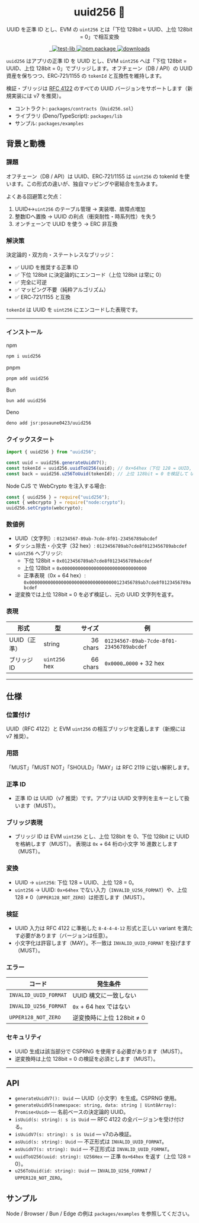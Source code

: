 <div align="center">

<h1>uuid256 🔑</h1>

<p>UUID を正準 ID とし、EVM の <code>uint256</code> とは「下位 128bit = UUID、上位 128bit = 0」で相互変換</p>

<p>

<a href="https://jsr.io/@posaune0423/uuid256">
        <img src="https://jsr.io/badges/@posaune0423/uuid256" alt="" />
      </a>
      <a href="https://jsr.io/@posaune0423/uuid256">
        <img src="https://jsr.io/badges/@posaune0423/uuid256/score" alt="" />
      </a>
      <a href="https://github.com/posaune0423/uuid256/actions/workflows/test-lib.yml">
        <img alt="test-lib" src="https://github.com/posaune0423/uuid256/actions/workflows/test-lib.yml/badge.svg" />
      </a>
      <a href="https://www.npmjs.com/package/uuid256">
        <img src="https://img.shields.io/npm/v/uuid256.svg" alt="npm package" />
      </a>
      <a href="https://npmjs.org/package/uuid256">
        <img alt="downloads" src="https://img.shields.io/npm/dm/uuid256" />
      </a>
</p>
</div>

`uuid256` はアプリの正準 ID を UUID とし、EVM `uint256` へは「下位 128bit =
UUID、上位 128bit = 0」でブリッジします。オフチェーン（DB / API）の UUID
資産を保ちつつ、ERC‑721/1155 の `tokenId` と互換性を維持します。

検証・ブリッジは [RFC 4122](https://www.rfc-editor.org/rfc/rfc4122) のすべての
UUID バージョンをサポートします（新規実装には v7 を推奨）。

- コントラクト: `packages/contracts`（`Uuid256.sol`）
- ライブラリ (Deno/TypeScript): `packages/lib`
- サンプル: `packages/examples`

## 背景と動機

### 課題

オフチェーン（DB / API）は UUID、ERC‑721/1155 は `uint256` の tokenId
を使います。この形式の違いが、独自マッピングや密結合を生みます。

よくある回避策と欠点：

1. UUID↔`uint256` のテーブル管理 → 実装増、故障点増加
2. 整数IDへ置換 → UUID の利点（衝突耐性・時系列性）を失う
3. オンチェーンで UUID を使う → ERC 非互換

### 解決策

決定論的・双方向・ステートレスなブリッジ：

- ✅ UUID を推奨する正準 ID
- ✅ 下位 128bit に決定論的にエンコード（上位 128bit は常に 0）
- ✅ 完全に可逆
- ✅ マッピング不要（純粋アルゴリズム）
- ✅ ERC‑721/1155 と互換

`tokenId` は UUID を `uint256` にエンコードした表現です。

---

### インストール

npm

```bash
npm i uuid256
```

pnpm

```bash
pnpm add uuid256
```

Bun

```bash
bun add uuid256
```

Deno

```bash
deno add jsr:posaune0423/uuid256
```

### クイックスタート

```ts
import { uuid256 } from "uuid256";

const uuid = uuid256.generateUuidV7();
const tokenId = uuid256.uuidToU256(uuid); // 0x+64hex（下位 128 = UUID, 上位 128 = 0）
const back = uuid256.u256ToUuid(tokenId); // 上位 128bit = 0 を検証して UUID に戻す
```

Node CJS で WebCrypto を注入する場合:

```js
const { uuid256 } = require("uuid256");
const { webcrypto } = require("node:crypto");
uuid256.setCrypto(webcrypto);
```

### 数値例

- UUID（文字列）: `01234567-89ab-7cde-8f01-23456789abcdef`
- ダッシュ除去・小文字（32 hex）: `0123456789ab7cde8f0123456789abcdef`
- `uint256` へブリッジ:
  - 下位 128bit = `0x0123456789ab7cde8f0123456789abcdef`
  - 上位 128bit = `0x00000000000000000000000000000000`
  - 正準表現（0x + 64 hex）:
    `0x000000000000000000000000000000000123456789ab7cde8f0123456789abcdef`
- 逆変換では上位 128bit = 0 を必ず検証し、元の UUID 文字列を返す。

### 表現

| 形式         | 型            |   サイズ | 例                                       |
| ------------ | ------------- | -------: | ---------------------------------------- |
| UUID（正準） | string        | 36 chars | `01234567-89ab-7cde-8f01-23456789abcdef` |
| ブリッジ ID  | `uint256` hex | 66 chars | `0x0000…0000` + 32 hex                   |

---

## 仕様

### 位置付け

UUID（RFC 4122）と EVM `uint256` の相互ブリッジを定義します（新規には v7
推奨）。

### 用語

「MUST」「MUST NOT」「SHOULD」「MAY」は RFC 2119 に従い解釈します。

### 正準 ID

- 正準 ID は UUID（v7 推奨）です。アプリは UUID
  文字列を主キーとして扱います（MUST）。

### ブリッジ表現

- ブリッジ ID は EVM `uint256` とし、上位 128bit を 0、下位 128bit に UUID
  を格納します（MUST）。 表現は `0x` + 64 桁の小文字 16 進数とします（MUST）。

### 変換

- UUID → `uint256`: 下位 128 = UUID、上位 128 = 0。
- `uint256` → UUID: `0x+64hex` でない入力（`INVALID_U256_FORMAT`）や、上位 128 ≠
  0（`UPPER128_NOT_ZERO`）は拒否します（MUST）。

### 検証

- UUID 入力は RFC 4122 に準拠した `8-4-4-4-12` 形式と正しい variant
  を満たす必要があります（バージョンは任意）。
- 小文字化は許容します（MAY）。不一致は `INVALID_UUID_FORMAT`
  を投げます（MUST）。

### エラー

| コード                | 発生条件                  |
| --------------------- | ------------------------- |
| `INVALID_UUID_FORMAT` | UUID 構文に一致しない     |
| `INVALID_U256_FORMAT` | `0x` + 64 hex ではない    |
| `UPPER128_NOT_ZERO`   | 逆変換時に上位 128bit ≠ 0 |

### セキュリティ

- UUID 生成は該当部分で CSPRNG を使用する必要があります（MUST）。
- 逆変換時は上位 128bit = 0 の検証を必須とします（MUST）。

---

## API

- `generateUuidV7(): Uuid` — UUID（小文字）を生成。CSPRNG 使用。
- `generateUuidV5(namespace: string, data: string | Uint8Array): Promise<Uuid>`
  — 名前ベースの決定論的 UUID。
- `isUuid(s: string): s is Uuid` — RFC 4122 の全バージョンを受け付ける。
- `isUuidV7(s: string): s is Uuid` — v7のみ検証。
- `asUuid(s: string): Uuid` — 不正形式は `INVALID_UUID_FORMAT`。
- `asUuidV7(s: string): Uuid` — 不正形式は `INVALID_UUID_FORMAT`。
- `uuidToU256(uuid: string): U256Hex` — 正準 `0x+64hex` を返す（上位 128 = 0）。
- `u256ToUuid(id: string): Uuid` — `INVALID_U256_FORMAT` / `UPPER128_NOT_ZERO`。

## サンプル

Node / Browser / Bun / Edge の例は `packages/examples` を参照してください。
